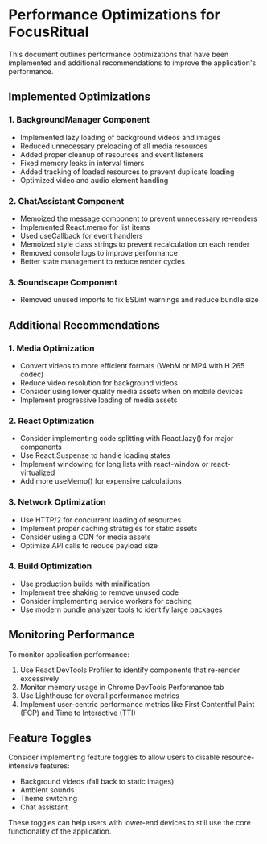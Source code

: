 # Performance Optimizations for FocusRitual

This document outlines performance optimizations that have been implemented and additional recommendations to improve the application's performance.

## Implemented Optimizations

### 1. BackgroundManager Component
- Implemented lazy loading of background videos and images
- Reduced unnecessary preloading of all media resources
- Added proper cleanup of resources and event listeners
- Fixed memory leaks in interval timers
- Added tracking of loaded resources to prevent duplicate loading
- Optimized video and audio element handling

### 2. ChatAssistant Component
- Memoized the message component to prevent unnecessary re-renders
- Implemented React.memo for list items
- Used useCallback for event handlers
- Memoized style class strings to prevent recalculation on each render
- Removed console logs to improve performance
- Better state management to reduce render cycles

### 3. Soundscape Component
- Removed unused imports to fix ESLint warnings and reduce bundle size

## Additional Recommendations

### 1. Media Optimization
- Convert videos to more efficient formats (WebM or MP4 with H.265 codec)
- Reduce video resolution for background videos
- Consider using lower quality media assets when on mobile devices
- Implement progressive loading of media assets

### 2. React Optimization
- Consider implementing code splitting with React.lazy() for major components
- Use React.Suspense to handle loading states
- Implement windowing for long lists with react-window or react-virtualized
- Add more useMemo() for expensive calculations

### 3. Network Optimization
- Use HTTP/2 for concurrent loading of resources
- Implement proper caching strategies for static assets
- Consider using a CDN for media assets
- Optimize API calls to reduce payload size

### 4. Build Optimization
- Use production builds with minification
- Implement tree shaking to remove unused code
- Consider implementing service workers for caching
- Use modern bundle analyzer tools to identify large packages

## Monitoring Performance

To monitor application performance:
1. Use React DevTools Profiler to identify components that re-render excessively
2. Monitor memory usage in Chrome DevTools Performance tab
3. Use Lighthouse for overall performance metrics
4. Implement user-centric performance metrics like First Contentful Paint (FCP) and Time to Interactive (TTI)

## Feature Toggles

Consider implementing feature toggles to allow users to disable resource-intensive features:
- Background videos (fall back to static images)
- Ambient sounds
- Theme switching
- Chat assistant

These toggles can help users with lower-end devices to still use the core functionality of the application. 